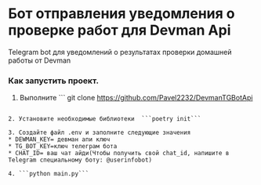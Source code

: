 # Бот отправления уведомления о проверке работ для Devman Api
Telegram bot для уведомлений о результатах  проверки домашней работы  от Devman 
### Как запустить проект.
1. Выполните ``` git clone https://github.com/Pavel2232/DevmanTGBotApi
```

2. Установите необходимые библиотеки  ```poetry init```

3. Создайте файл .env и заполните следующие значения
* DEWMAN_KEY= девман апи ключ 
* TG_BOT_KEY=ключ телеграм бота 
* CHAT_ID= ваш чат айди(Чтобы получить свой chat_id, напишите в Telegram специальному боту: @userinfobot)

4. ```python main.py```